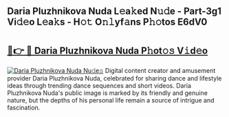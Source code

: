 ## Daria Pluzhnikova Nuda L𝚎a𝚔ed N𝚞𝚍e - Part-3g1 Vi𝚍𝚎o L𝚎a𝚔s - H𝚘𝚝 O𝚗𝚕yf𝚊ns P𝚑𝚘tos E6dV0

# <h2><a href="http://kf34h5p.oniu.top/?m=Daria+Pluzhnikova+Nuda">🔗👉 🔴 Daria Pluzhnikova Nuda P𝚑ot𝚘𝚜 V𝚒d𝚎o</a></h2>

[![Daria Pluzhnikova Nuda Nu𝚍e𝚜](https://i.imgur.com/0qMVB7G.gif)](http://kf34h5p.oniu.top/?m=Daria+Pluzhnikova+Nuda)
Digital content creator and amusement provider Daria Pluzhnikova Nuda, celebrated for sharing dance and lifestyle ideas through trending dance sequences and short videos. Daria Pluzhnikova Nuda's public image is marked by its friendly and genuine nature, but the depths of his personal life remain a source of intrigue and fascination.  
